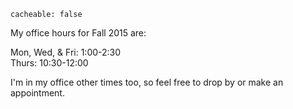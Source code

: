 ```
cacheable: false
```
My office hours for Fall 2015 are:

Mon, Wed, & Fri:  1:00-2:30  
Thurs:  10:30-12:00  

I'm in my office other times too,
so feel free to drop by or make an
appointment.

